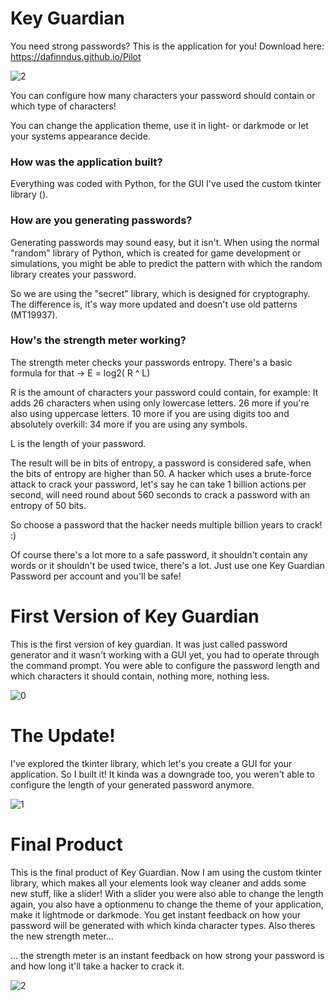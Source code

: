 # Key Guardian

You need strong passwords? This is the application for you! Download here: https://dafinndus.github.io/Pilot

![2](https://github.com/daFinndus/Key-Guardian/assets/128810466/f4185cd2-56d5-4127-90f3-07dcbbe019b2)

You can configure how many characters your password should contain or which type of characters!

You can change the application theme, use it in light- or darkmode or let your systems appearance decide.

### How was the application built?

Everything was coded with Python, for the GUI I've used the custom tkinter library (). 

### How are you generating passwords?

Generating passwords may sound easy, but it isn't.
When using the normal "random" library of Python, which is created for game development or simulations, you might be able to predict the pattern with which the random library creates your password.

So we are using the "secret" library, which is designed for cryptography. The difference is, it's way more updated and doesn't use old patterns (MT19937).

### How's the strength meter working?

The strength meter checks your passwords entropy. There's a basic formula for that -> E = log2( R ^ L)

R is the amount of characters your password could contain, for example: It adds 26 characters when using only lowercase letters.
26 more if you're also using uppercase letters. 10 more if you are using digits too and absolutely overkill: 34 more if you are using any symbols.

L is the length of your password.

The result will be in bits of entropy, a password is considered safe, when the bits of entropy are higher than 50.
A hacker which uses a brute-force attack to crack your password, let's say he can take 1 billion actions per second, will need round about 560 seconds to crack a password with an entropy of 50 bits.

So choose a password that the hacker needs multiple billion years to crack! :)


Of course there's a lot more to a safe password, it shouldn't contain any words or it shouldn't be used twice, there's a lot. 
Just use one Key Guardian Password per account and you'll be safe!

# First Version of Key Guardian

This is the first version of key guardian. It was just called password generator and it wasn't working with a GUI yet, you had to operate through the command prompt.
You were able to configure the password length and which characters it should contain, nothing more, nothing less.

![0](https://github.com/daFinndus/Key-Guardian/assets/128810466/cf10f972-8da7-47b0-9aad-af28eb01fe1d)

# The Update!

I've explored the tkinter library, which let's you create a GUI for your application. So I built it!
It kinda was a downgrade too, you weren't able to configure the length of your generated password anymore.

![1](https://github.com/daFinndus/Key-Guardian/assets/128810466/22d5f2d0-c87f-4569-8557-f8bba5a6f6f4)

# Final Product

This is the final product of Key Guardian. Now I am using the custom tkinter library, which makes all your elements look way cleaner and adds some new stuff, like a slider!
With a slider you were also able to change the length again, you also have a optionmenu to change the theme of your application, make it lightmode or darkmode.
You get instant feedback on how your password will be generated with which kinda character types. Also theres the new strength meter...

... the strength meter is an instant feedback on how strong your password is and how long it'll take a hacker to crack it.

![2](https://github.com/daFinndus/Key-Guardian/assets/128810466/6c5a7f68-1a54-40f6-a084-67b16a2c3682)




